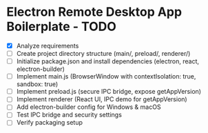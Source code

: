 # Electron Remote Desktop App Boilerplate - TODO

- [x] Analyze requirements
- [ ] Create project directory structure (main/, preload/, renderer/)
- [ ] Initialize package.json and install dependencies (electron, react, electron-builder)
- [ ] Implement main.js (BrowserWindow with contextIsolation: true, sandbox: true)
- [ ] Implement preload.js (secure IPC bridge, expose getAppVersion)
- [ ] Implement renderer (React UI, IPC demo for getAppVersion)
- [ ] Add electron-builder config for Windows & macOS
- [ ] Test IPC bridge and security settings
- [ ] Verify packaging setup

